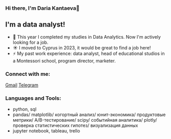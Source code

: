 ### Hi there, I'm Daria Kantaeva👋

## I'm a data analyst!
- 🔭 This year I completed my studies in Data Analytics. Now I'm actively looking for a job. 
- ☀️ I moved to Cyprus in 2023, it would be great to find a job here!
- ⚡ My past work experience: data analyst, head of educational studios in a Montessori school, program director, marketer.

### Connect with me:
[Gmail](mailto:daria.kantaeva29@gmail.com) 
[Telegram](https://t.me/kantaevad)

### Languages and Tools:
- python, sql
- pandas/ matplotlib/ когортный анализ/ юнит-экономика/ продуктовые метрики/ A/B-тестирование/ scipy/ событийная аналитика/ plotly/ проверка статистических гипотез/ визуализация данных
- jupyter notebook, tableau, trello
